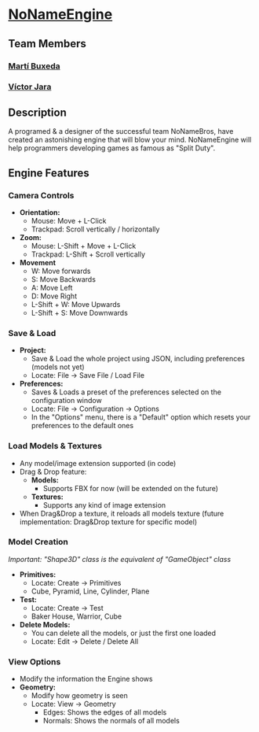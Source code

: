 # [NoNameEngine](https://github.com/BooStarGamer/NoNameEngine)
## Team Members
### [Martí Buxeda](https://github.com/BooStarGamer)
### [Víctor Jara](https://github.com/Kerali)
## Description
A programed & a designer of the successful team NoNameBros, have created an astonishing engine that will blow your mind. 
NoNameEngine will help programmers developing games as famous as "Split Duty".
## Engine Features
### Camera Controls
 - **Orientation:**
   - Mouse: Move + L-Click 
   - Trackpad: Scroll vertically / horizontally
 - **Zoom:**
   - Mouse: L-Shift + Move + L-Click
   - Trackpad: L-Shift + Scroll vertically
 - **Movement**
   - W: Move forwards
   - S: Move Backwards
   - A: Move Left
   - D: Move Right
   - L-Shift + W: Move Upwards
   - L-Shift + S: Move Downwards

### Save & Load
 - **Project:**
   - Save & Load the whole project using JSON, including preferences (models not yet)
   - Locate: File -> Save File / Load File
 - **Preferences:**
   - Saves & Loads a preset of the preferences selected on the configuration window
   - Locate: File -> Configuration -> Options
   - In the "Options" menu, there is a "Default" option which resets your preferences to the default ones

### Load Models & Textures
- Any model/image extension supported (in code)
- Drag & Drop feature:
  - **Models:**
    - Supports FBX for now (will be extended on the future) 
  - **Textures:**
    - Supports any kind of image extension
- When Drag&Drop a texture, it reloads all models texture (future implementation: Drag&Drop texture for specific model)

### Model Creation
_Important: "Shape3D" class is the equivalent of "GameObject" class_
 - **Primitives:**
   - Locate: Create -> Primitives
   - Cube, Pyramid, Line, Cylinder, Plane
 - **Test:**
   - Locate: Create -> Test
   - Baker House, Warrior, Cube
 - **Delete Models:**
   - You can delete all the models, or just the first one loaded
   - Locate: Edit -> Delete / Delete All

### View Options
- Modify the information the Engine shows
- **Geometry:**
  - Modify how geometry is seen
  - Locate: View -> Geometry
    - Edges: Shows the edges of all models
    - Normals: Shows the normals of all models
